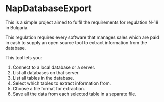 # NapDatabaseExport
This is a simple project aimed to fulfil the requirements for regulation N-18 in Bulgaria.

This regulation requires every software that manages sales which are paid in cash to supply an open source tool to extract information from the database.

This tool lets you:

1. Connect to a local database or a server.
2. List all databases on that server.
3. List all tables in the database.
4. Select which tables to extract information from.
5. Choose a file format for extraction.
6. Save all the data from each selected table in a separate file.
